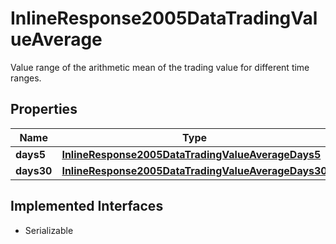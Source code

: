 

# InlineResponse2005DataTradingValueAverage

Value range of the arithmetic mean of the trading value for different time ranges.

## Properties

Name | Type | Description | Notes
------------ | ------------- | ------------- | -------------
**days5** | [**InlineResponse2005DataTradingValueAverageDays5**](InlineResponse2005DataTradingValueAverageDays5.md) |  |  [optional]
**days30** | [**InlineResponse2005DataTradingValueAverageDays30**](InlineResponse2005DataTradingValueAverageDays30.md) |  |  [optional]


## Implemented Interfaces

* Serializable



